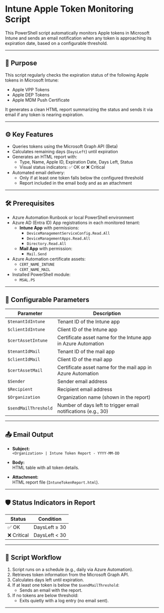 # Intune Apple Token Monitoring Script

This PowerShell script automatically monitors Apple tokens in Microsoft Intune and sends an email notification when any token is approaching its expiration date, based on a configurable threshold.

---

## 📌 Purpose

This script regularly checks the expiration status of the following Apple tokens in Microsoft Intune:

- Apple VPP Tokens
- Apple DEP Tokens
- Apple MDM Push Certificate

It generates a clean HTML report summarizing the status and sends it via email if any token is nearing expiration.

---

## ⚙️ Key Features

- Queries tokens using the Microsoft Graph API (Beta)
- Calculates remaining days (`DaysLeft`) until expiration
- Generates an HTML report with:
  - Type, Name, Apple ID, Expiration Date, Days Left, Status
  - Visual status indicators: ✅ OK or ❌ Critical
- Automated email delivery:
  - Only if at least one token falls below the configured threshold
  - Report included in the email body and as an attachment

---

## 🛠 Prerequisites

- Azure Automation Runbook or local PowerShell environment
- Azure AD (Entra ID) App registrations in each monitored tenant:
  - **Intune App** with permissions:
    - `DeviceManagementServiceConfig.Read.All`
    - `DeviceManagementApps.Read.All`
    - `Directory.Read.All`
  - **Mail App** with permission:
    - `Mail.Send`
- Azure Automation certificate assets:
  - `CERT_NAME_INTUNE`
  - `CERT_NAME_MAIL`
- Installed PowerShell module:
  - `MSAL.PS`

---

## 🔑 Configurable Parameters

| Parameter             | Description                                               |
|-----------------------|-----------------------------------------------------------|
| `$tenantIdIntune`    | Tenant ID of the Intune app                               |
| `$clientIdIntune`    | Client ID of the Intune app                               |
| `$certAssetIntune`   | Certificate asset name for the Intune app in Azure Automation |
| `$tenantIdMail`      | Tenant ID of the mail app                                 |
| `$clientIdMail`      | Client ID of the mail app                                 |
| `$certAssetMail`     | Certificate asset name for the mail app in Azure Automation |
| `$Sender`            | Sender email address                                      |
| `$Recipient`         | Recipient email address                                   |
| `$Organization`      | Organization name (shown in the report)                   |
| `$sendMailThreshold` | Number of days left to trigger email notifications (e.g., 30) |

---

## 📤 Email Output

- **Subject:**  
  `<Organization> | Intune Token Report - YYYY-MM-DD`

- **Body:**  
  HTML table with all token details.

- **Attachment:**  
  HTML report file (`IntuneTokenReport.html`).

---

## 🛡 Status Indicators in Report

| Status       | Condition           |
|--------------|---------------------|
| ✅ OK       | DaysLeft ≥ 30       |
| ❌ Critical | DaysLeft < 30       |

---

## 🚀 Script Workflow

1. Script runs on a schedule (e.g., daily via Azure Automation).
2. Retrieves token information from the Microsoft Graph API.
3. Calculates days left until expiration.
4. If at least one token is below the `$sendMailThreshold`:
   - Sends an email with the report.
5. If no tokens are below threshold:
   - Exits quietly with a log entry (no email sent).

---
